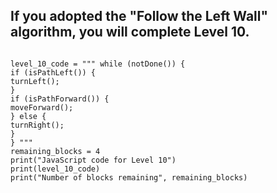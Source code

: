 ## If you adopted the "Follow the Left Wall" algorithm, you will complete Level 10. 

````

level_10_code = """ while (notDone()) {
if (isPathLeft()) {
turnLeft();
}
if (isPathForward()) {
moveForward();
} else {
turnRight();
}
} """
remaining_blocks = 4 
print("JavaScript code for Level 10")
print(level_10_code)
print("Number of blocks remaining", remaining_blocks)


````
